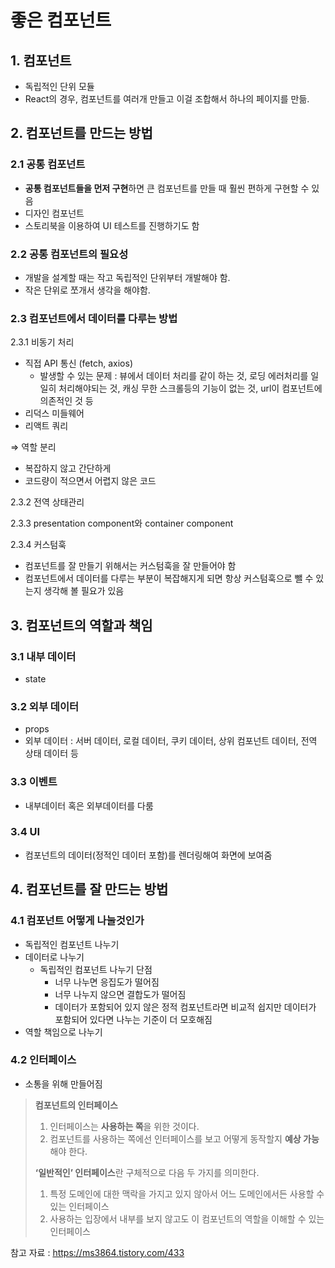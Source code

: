 # 좋은 컴포넌트

## 1. 컴포넌트

- 독립적인 단위 모듈
- React의 경우, 컴포넌트를 여러개 만들고 이걸 조합해서 하나의 페이지를 만듦.

## 2. 컴포넌트를 만드는 방법

### 2.1 공통 컴포넌트

- **공통 컴포넌트들을 먼저 구현**하면 큰 컴포넌트를 만들 때 훨씬 편하게 구현할 수 있음
- 디자인 컴포넌트
- 스토리북을 이용하여 UI 테스트를 진행하기도 함

### 2.2 공통 컴포넌트의 필요성

- 개발을 설계할 때는 작고 독립적인 단위부터 개발해야 함.
- 작은 단위로 쪼개서 생각을 해야함.

### 2.3 컴포넌트에서 데이터를 다루는 방법

2.3.1 비동기 처리

- 직접 API 통신 (fetch, axios)
    - 발생할 수 있는 문제 : 뷰에서 데이터 처리를 같이 하는 것, 로딩 에러처리를 일일히 처리해야되는 것, 캐싱 무한 스크롤등의 기능이 없는 것, url이 컴포넌트에 의존적인 것 등
- 리덕스 미들웨어
- 리액트 쿼리

⇒ 역할 분리

- 복잡하지 않고 간단하게
- 코드량이 적으면서 어렵지 않은 코드

2.3.2 전역 상태관리

2.3.3 presentation component와 container component

2.3.4 커스텀훅

- 컴포넌트를 잘 만들기 위해서는 커스텀훅을 잘 만들어야 함
- 컴포넌트에서 데이터를 다루는 부분이 복잡해지게 되면 항상 커스텀훅으로 뺄 수 있는지 생각해 볼 필요가 있음

## 3. 컴포넌트의 역할과 책임

### 3.1 내부 데이터

- state

### 3.2 외부 데이터

- props
- 외부 데이터 : 서버 데이터, 로컬 데이터, 쿠키 데이터, 상위 컴포넌트 데이터, 전역 상태 데이터 등

### 3.3 이벤트

- 내부데이터 혹은 외부데이터를 다룸

### 3.4 UI

- 컴포넌트의 데이터(정적인 데이터 포함)를 렌더링해여 화면에 보여줌

## 4. **컴포넌트를 잘 만드는 방법**

### 4.1 **컴포넌트 어떻게 나눌것인가**

- 독립적인 컴포넌트 나누기
- 데이터로 나누기
    - 독립적인 컴포넌트 나누기 단점
        - 너무 나누면 응집도가 떨어짐
        - 너무 나누지 않으면 결합도가 떨어짐
        - 데이터가 포함되어 있지 않은 정적 컴포넌트라면 비교적 쉽지만 데이터가 포함되어 있다면 나누는 기준이 더 모호해짐
- 역할 책임으로 나누기

### 4.2 인터페이스

- 소통을 위해 만들어짐

> **컴포넌트의 인터페이스**
> 
> 1. 인터페이스는 **사용하는 쪽**을 위한 것이다.
> 2. 컴포넌트를 사용하는 쪽에선 인터페이스를 보고 어떻게 동작할지 **예상 가능**해야 한다.
> 
> **‘일반적인’ 인터페이스**란 구체적으로 다음 두 가지를 의미한다.
> 
> 1. 특정 도메인에 대한 맥락을 가지고 있지 않아서 어느 도메인에서든 사용할 수 있는 인터페이스
> 2. 사용하는 입장에서 내부를 보지 않고도 이 컴포넌트의 역할을 이해할 수 있는 인터페이스

참고 자료 : https://ms3864.tistory.com/433